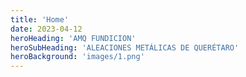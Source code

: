 ```yaml
---
title: 'Home'
date: 2023-04-12
heroHeading: 'AMQ FUNDICION'
heroSubHeading: 'ALEACIONES METÁLICAS DE QUERÉTARO'
heroBackground: 'images/1.png'
---
```


